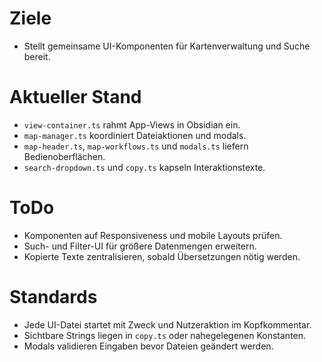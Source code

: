 # Ziele
- Stellt gemeinsame UI-Komponenten für Kartenverwaltung und Suche bereit.

# Aktueller Stand
- `view-container.ts` rahmt App-Views in Obsidian ein.
- `map-manager.ts` koordiniert Dateiaktionen und modals.
- `map-header.ts`, `map-workflows.ts` und `modals.ts` liefern Bedienoberflächen.
- `search-dropdown.ts` und `copy.ts` kapseln Interaktionstexte.

# ToDo
- Komponenten auf Responsiveness und mobile Layouts prüfen.
- Such- und Filter-UI für größere Datenmengen erweitern.
- Kopierte Texte zentralisieren, sobald Übersetzungen nötig werden.

# Standards
- Jede UI-Datei startet mit Zweck und Nutzeraktion im Kopfkommentar.
- Sichtbare Strings liegen in `copy.ts` oder nahegelegenen Konstanten.
- Modals validieren Eingaben bevor Dateien geändert werden.
